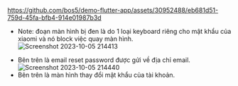

https://github.com/bos5/demo-flutter-app/assets/30952488/eb681d51-759d-45fa-bfb4-914e01987b3d

* Note: đoạn màn hình bị đen là do 1 loại keyboard riêng cho mật khẩu của xiaomi và nó block việc quay màn hình.
![Screenshot 2023-10-05 214413](https://github.com/bos5/demo-flutter-app/assets/30952488/9cad4d77-451f-44dc-a35c-47c2051c8c1f)
- Bên trên là email reset password được gửi về địa chỉ email.
![Screenshot 2023-10-05 214440](https://github.com/bos5/demo-flutter-app/assets/30952488/fafcd717-5677-43a7-9adc-0bb13fb77807)
- Bên trên là màn hình thay đổi mật khẩu của tài khoản.
